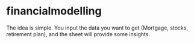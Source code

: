 # financialmodelling

The idea is simple. You input the data you want to get (Mortgage, stocks, retirement plan), and the sheet will provide some insights.
